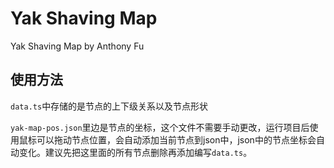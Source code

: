 # Yak Shaving Map

Yak Shaving Map by Anthony Fu


## 使用方法

`data.ts`中存储的是节点的上下级关系以及节点形状

`yak-map-pos.json`里边是节点的坐标，这个文件不需要手动更改，运行项目后使用鼠标可以拖动节点位置，会自动添加当前节点到json中，json中的节点坐标会自动变化。建议先把这里面的所有节点删除再添加编写`data.ts`。